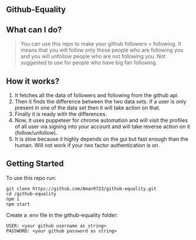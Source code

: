 ## Github-Equality

## What can I do?
> You can use this repo to make your github followers = following. It means that you will follow only those people who are following you and you will unfollow people who are not following you. Not suggested to use for people who have big fan following. 

## How it works?
1. It fetches all the data of followers and following from the github api. 
2. Then it finds the difference between the two data sets. If a user is only present in one of the data set then it will take action on that. 
3. Finally it is ready with the differences. 
4. Now, it uses puppeteer for chrome automation and will visit the profiles of all user via signing into your account and will take reverse action on it (follow/unfollow). 
5. It is slow because it highly depends on the gui but fast enough than the human. Will not work if your two factor authentication is on.

## Getting Started
To use this repo run:
```
git clone https://github.com/Aman9723/github-equality.git
cd /github-equality
npm i
npm start
```
Create a .env file in the github-equality folder:
```
USER: <your github username as string>
PASSWORD: <your github password as string>
```
